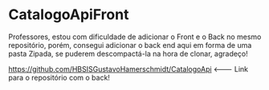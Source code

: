 # CatalogoApiFront

Professores, estou com dificuldade de adicionar o Front e o Back no mesmo repositório, porém, consegui adicionar o back end aqui em forma de uma pasta Zipada, se puderem descompactá-la na hora de clonar, agradeço!

https://github.com/HBSISGustavoHamerschmidt/CatalogoApi <--- Link para o repositório com o back!

